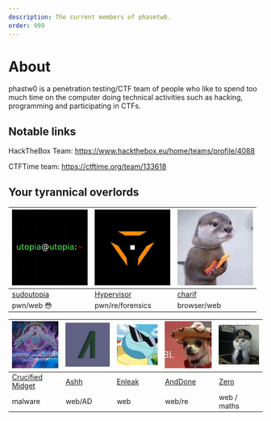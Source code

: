 ```yaml
---
description: The current members of phasetw0.
order: 999
---
```



# About

phastw0 is a penetration testing/CTF team of people who like to spend too much time on the computer doing technical activities such as hacking, programming and participating in CTFs.

## Notable links

HackTheBox Team: https://www.hackthebox.eu/home/teams/profile/4088

CTFTime team: https://ctftime.org/team/133618


## Your tyrannical overlords

| <img src="/assets/utopia.png" alt="Utopia" width="150"/> | <img src="assets/hypervisor.jpg" alt="Hypervisor" width="150"/>  | <img src="/assets/charif.jpg" alt="Charif" width="150"/> |
| ------------- | ------------- | ------------- | 
|   [sudoutopia](https://sudoutopia.github.io/)  | [Hypervisor](https://twitter.com/hypervis0r)    |   [charif](https://twitter.com/chrf01)            |
| pwn/web 😳  | pwn/re/forensics |    browser/web         |

| <img src="/assets/crucified.png" alt="crucified midget" width="150"/> | <img src="assets/ashh.jpg" alt="ashh" width="150"/>  |  <img src="/assets/enleak.jpg" alt="Enleak" width="150"/>  |  <img src="/assets/anddone.jpeg" alt="AndDone" width="150"/>  | <img src="assets/zero.png" alt="zero" width="150"/> |
| ------------- | ------------- | ------------- | ------------- | ------------- | 
|   [Crucified Midget](https://github.com/11philip22)  | [Ashh](https://twitter.com/0xAshhh)    |   [Enleak](https://twitter.com/0xenleak)            | [AndDone](https://hackerone.com/anddone?type=user) | [Zero](https://github.com/Nameless-chan) |
| malware  | web/AD |    web         |  web/re | web / maths |
